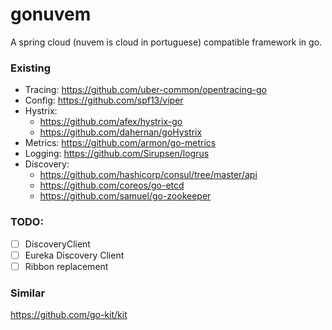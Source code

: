 # gonuvem

A spring cloud (nuvem is cloud in portuguese) compatible framework in go.

### Existing

- Tracing: https://github.com/uber-common/opentracing-go
- Config: https://github.com/spf13/viper
- Hystrix: 
  - https://github.com/afex/hystrix-go
  - https://github.com/dahernan/goHystrix
- Metrics: https://github.com/armon/go-metrics
- Logging: https://github.com/Sirupsen/logrus
- Discovery: 
  - https://github.com/hashicorp/consul/tree/master/api
  - https://github.com/coreos/go-etcd
  - https://github.com/samuel/go-zookeeper

### TODO:

- [ ] DiscoveryClient
- [ ] Eureka Discovery Client
- [ ] Ribbon replacement

### Similar
https://github.com/go-kit/kit
